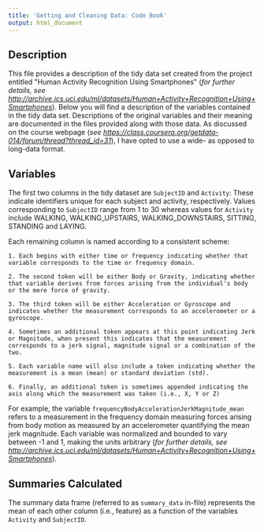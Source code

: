 ```yaml
---
title: 'Getting and Cleaning Data: Code Book'
output: html_document
---
```


## Description

This file provides a description of the tidy data set created from the project entitled "Human Activity Recognition Using Smartphones" (*for further details, see http://archive.ics.uci.edu/ml/datasets/Human+Activity+Recognition+Using+Smartphones*). Below you will find a description of the variables contained in the tidy data set. Descriptions of the original variables and their meaning are documented in the files provided along with those data. As discussed on the course webpage (*see https://class.coursera.org/getdata-014/forum/thread?thread_id=31*), I have opted to use a wide- as opposed to long-data format.

## Variables

The first two columns in the tidy dataset are ```SubjectID``` and ```Activity```: 
These indicate identifiers unique for each subject and activity, respectively. 
Values corresponding to ```SubjectID``` range from 1 to 30 whereas values for 
```Activity``` include WALKING, WALKING_UPSTAIRS, WALKING_DOWNSTAIRS, SITTING,
STANDING and LAYING. 

Each remaining column is named according to a consistent scheme:

    1. Each begins with either time or frequency indicating whether that variable corresponds to the time or frequency domain.
    
    2. The second token will be either Body or Gravity, indicating whether that variable derives from forces arising from the individual's body or the mere force of gravity.
    
    3. The third token will be either Acceleration or Gyroscope and indicates whether the measurement corresponds to an accelerometer or a gyroscope.
    
    4. Sometimes an additional token appears at this point indicating Jerk or Magnitude, when present this indicates that the measurement corresponds to a jerk signal, magnitude signal or a combination of the two.
    
    5. Each variable name will also include a token indicating whether the measurement is a mean (mean) or standard deviation (std).
    
    6. Finally, an additional token is sometimes appended indicating the axis along which the measurement was taken (i.e., X, Y or Z)
    
For example, the variable ```frequencyBodyAccelerationJerkMagnitude_mean``` refers to a measurement in the frequency domain measuring forces arising from body motion as measured by an accelerometer quantifying the mean jerk magnitude. Each variable was normalized and bounded to vary between -1 and 1, making the units arbitrary (*for further details, see http://archive.ics.uci.edu/ml/datasets/Human+Activity+Recognition+Using+Smartphones*).

## Summaries Calculated

The summary data frame (referred to as ```summary_data``` in-file) represents 
the mean of each other column (i.e., feature) as a function of the variables 
```Activity``` and ```SubjectID```.

